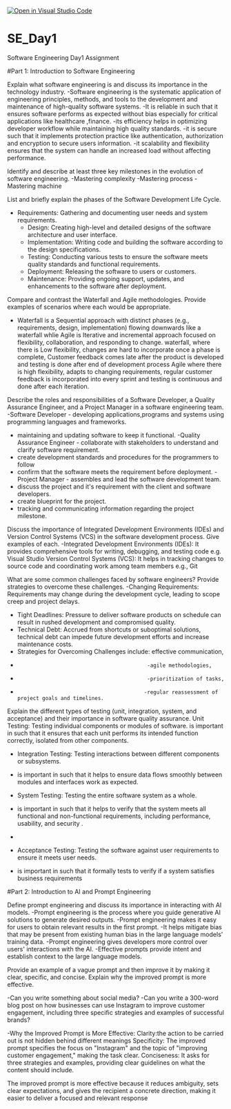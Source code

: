 [![Open in Visual Studio Code](https://classroom.github.com/assets/open-in-vscode-2e0aaae1b6195c2367325f4f02e2d04e9abb55f0b24a779b69b11b9e10269abc.svg)](https://classroom.github.com/online_ide?assignment_repo_id=18436509&assignment_repo_type=AssignmentRepo)
# SE_Day1
Software Engineering Day1 Assignment

#Part 1: Introduction to Software Engineering

Explain what software engineering is and discuss its importance in the technology industry.
     -Software engineering is the systematic application of engineering principles, methods, and tools to the development and maintenance of high-quality software systems.
     -It is reliable in such that it ensures software performs as expected without bias especially for critical applications like healthcare ,finance. 
     -its efficiency helps in optimizing developer workflow while maintaining high quality standards.
     -it is secure such that it implements protection practice like authentication, authorization and encryption to secure users information.
     -it scalability and flexibility ensures that the system can handle an increased load without affecting performance.


Identify and describe at least three key milestones in the evolution of software engineering.
-Mastering complexity
-Mastering process
-Mastering machine


List and briefly explain the phases of the Software Development Life Cycle.
- Requirements: Gathering and documenting user needs and system requirements.
  - Design: Creating high-level and detailed designs of the software architecture and user interface.
  - Implementation: Writing code and building the software according to the design specifications.
  - Testing: Conducting various tests to ensure the software meets quality standards and functional requirements.
  - Deployment: Releasing the software to users or customers.
  - Maintenance: Providing ongoing support, updates, and enhancements to the software after deployment.



Compare and contrast the Waterfall and Agile methodologies. Provide examples of scenarios where each would be appropriate.
- Waterfall is a Sequential approach with distinct phases (e.g., requirements, design, implementation) flowing downwards like a waterfall whlie  Agile is Iterative and incremental approach focused on flexibility, collaboration, and responding to change.
  waterfall, where there is Low flexibility, changes are hard to incorporate once a phase is complete, Customer feedback comes late after the product is developed and testing is done after end of development process
 Agile where there is high flexibility, adapts to changing requirements, regular customer feedback is incorporated into every sprint and testing is continuous and done after each iteration.
 
Describe the roles and responsibilities of a Software Developer, a Quality Assurance Engineer, and a Project Manager in a software engineering team.
-Software Developer - developing applications,programs and systems using programming languages and frameworks.
 - maintaining and updating software to keep it functional. 
-Quality Assurance Engineer - collaborate with stakeholders to understand and clarify software requirement.
 - create development standards and procedures for the programmers to follow
 - confirm that the software meets the requirement before deployment. 
-Project Manager - assembles and lead the software development team.
 - discuss the project and it's requirement with the client and software developers.
 - create blueprint for the project.
 - tracking and communicating information regarding the project milestone.


Discuss the importance of Integrated Development Environments (IDEs) and Version Control Systems (VCS) in the software development process. Give examples of each.
-Integrated Development Environments (IDEs): It provides comprehensive tools for writing, debugging, and testing code e.g. Visual Studio
Version Control Systems (VCS): It helps in tracking changes to source code and coordinating work among team members e.g., Git


What are some common challenges faced by software engineers? Provide strategies to overcome these challenges.
  -Changing Requirements: Requirements may change during the development cycle, leading to scope creep and project delays.
  - Tight Deadlines: Pressure to deliver software products on schedule can result in rushed development and compromised quality.
  - Technical Debt: Accrued from shortcuts or suboptimal solutions, technical debt can impede future development efforts and increase maintenance costs.
  - Strategies for Overcoming Challenges include: effective communication,
  -                                               -agile methodologies,
  -                                               -prioritization of tasks,
  -                                              -regular reassessment of project goals and timelines.


Explain the different types of testing (unit, integration, system, and acceptance) and their importance in software quality assurance.
Unit Testing: Testing individual components or modules of software.
is important in such that it ensures that each unit performs its intended function correctly, isolated from other components.

  - Integration Testing: Testing interactions between different components or subsystems.
  - is important in such that it helps to ensure data flows smoothly between modules and interfaces work as expected.

  - System Testing: Testing the entire software system as a whole.
  - is important in such that it helps to verify that the system meets all functional and non-functional requirements, including performance, usability, and security .
  - 
  - Acceptance Testing: Testing the software against user requirements to ensure it meets user needs.
  - is important in such that it formally tests to verify if a system satisfies business requirements


#Part 2: Introduction to AI and Prompt Engineering

Define prompt engineering and discuss its importance in interacting with AI models.
-Prompt engineering is the process where you guide generative AI solutions to generate desired outputs.
-Prompt engineering makes it easy for users to obtain relevant results in the first prompt. 
-It helps mitigate bias that may be present from existing human bias in the large language models’ training data.
-Prompt engineering gives developers more control over users' interactions with the AI.
 -Effective prompts provide intent and establish context to the large language models.
 
Provide an example of a vague prompt and then improve it by making it clear, specific, and concise. Explain why the improved prompt is more effective.

-Can you write something about social media?
-Can you write a 300-word blog post on how businesses can use Instagram to improve customer engagement, including three specific strategies and examples of successful brands?

-Why the Improved Prompt is More Effective:
Clarity:the action to be carried out is not hidden behind different meanings
Specificity: The improved prompt specifies the focus on "Instagram" and the topic of "improving customer engagement," making the task clear.
Conciseness: It asks for three strategies and examples, providing clear guidelines on what the content should include.

The improved prompt is more effective because it reduces ambiguity, sets clear expectations, and gives the recipient a concrete direction, making it easier to deliver a focused and relevant response
